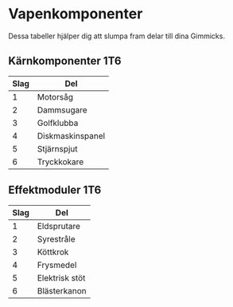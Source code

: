 # Vapenkomponenter

Dessa tabeller hjälper dig att slumpa fram delar till dina Gimmicks.

## Kärnkomponenter 1T6

| Slag | Del |
|------|----|
| 1 | Motorsåg |
| 2 | Dammsugare |
| 3 | Golfklubba |
| 4 | Diskmaskinspanel |
| 5 | Stjärnspjut |
| 6 | Tryckkokare |

## Effektmoduler 1T6

| Slag | Del |
|------|----|
| 1 | Eldsprutare |
| 2 | Syrestråle |
| 3 | Köttkrok |
| 4 | Frysmedel |
| 5 | Elektrisk stöt |
| 6 | Blästerkanon |
